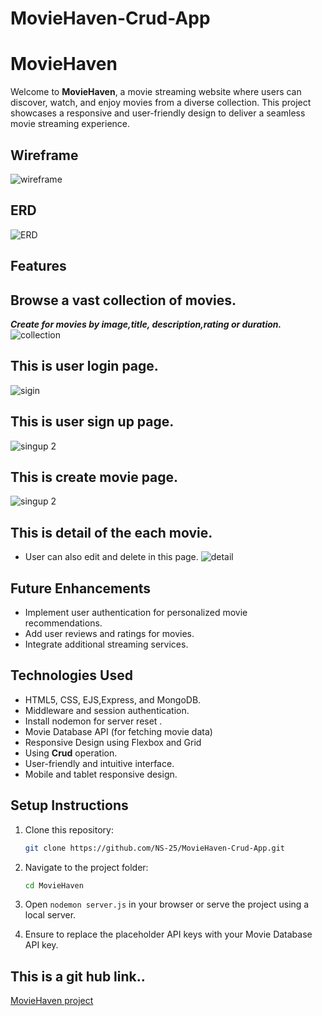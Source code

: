 # MovieHaven-Crud-App

# MovieHaven

Welcome to **MovieHaven**, a movie streaming website where users can discover, watch, and enjoy movies from a diverse collection. This project showcases a responsive and user-friendly design to deliver a seamless movie streaming 
experience.
## Wireframe 
![wireframe](https://github.com/user-attachments/assets/ef3f0bce-a544-44a3-bdaf-54700e0937a8)

## ERD
![ERD](https://github.com/user-attachments/assets/2cfb8931-f259-4bad-9d88-e0139f66a3f8)

## Features


## Browse a vast collection of movies.
***Create for movies by image,title, description,rating or duration.***
![collection](https://github.com/user-attachments/assets/d4ed0f92-bde0-4ab4-9f36-2cf2a6276678)


## This is user login page.
![sigin](https://github.com/user-attachments/assets/29e8d0ac-b737-43b6-9034-69ba5db01fb3)

## This is user sign up page.
![singup 2](https://github.com/user-attachments/assets/6d26d319-a19b-4243-b2b2-05c0884c1afa)

## This is create movie page.
![singup 2](https://github.com/user-attachments/assets/3d8fc556-ab56-4569-a380-670a51f3cd80)

## This is detail of the each movie.
- User can also edit and delete in this page.
![detail](https://github.com/user-attachments/assets/ac49eab0-6bcd-4ec3-a810-891616371187)

## Future Enhancements

- Implement user authentication for personalized movie recommendations.
- Add user reviews and ratings for movies.
- Integrate additional streaming services.



## Technologies Used

- HTML5, CSS, EJS,Express, and MongoDB.
- Middleware and session authentication.
- Install nodemon for server reset .
- Movie Database API (for fetching movie data)
- Responsive Design using Flexbox and Grid
- Using **Crud** operation.
-  User-friendly and intuitive interface.
- Mobile and tablet responsive design.


## Setup Instructions

1. Clone this repository:

    ```bash
    git clone https://github.com/NS-25/MovieHaven-Crud-App.git
    ```

2. Navigate to the project folder:

    ```bash
    cd MovieHaven
    ```

3. Open `nodemon server.js` in your browser or serve the project using a local server.

4. Ensure to replace the placeholder API keys with your Movie Database API key.

## This is a git hub link..
[MovieHaven project](https://github.com/NS-25/MovieHaven-Crud-App)
